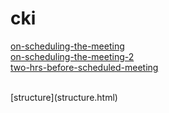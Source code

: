 # cki

[on-scheduling-the-meeting](on-scheduling-the-meeting.html)
<br/>
[on-scheduling-the-meeting-2](on-scheduling-the-meeting-2.html)
<br/>
[two-hrs-before-scheduled-meeting](two-hrs-before-scheduled-meeting.html)

<br/>
[structure](structure.html)

